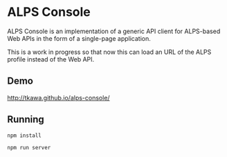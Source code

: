 # ALPS Console

ALPS Console is an implementation of a generic API client for ALPS-based Web APIs in the form of a single-page application.

This is a work in progress so that now this can load an URL of the ALPS profile instead of the Web API.


## Demo

http://tkawa.github.io/alps-console/


## Running

```
npm install
```

```
npm run server
```

